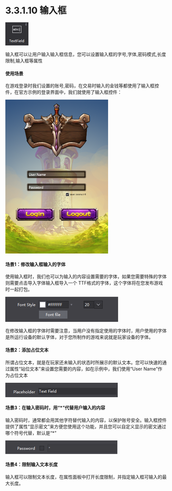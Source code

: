 # 3.3.1.10 输入框

 
![image](res/image094.png)

输入框可以让用户输入输入框信息，您可以设置输入框的字号,字体,密码模式,长度限制,输入框等属性
 

#### 使用场景
在游戏登录时我们设置的账号,密码，在交易时输入的金钱等都使用了输入框控件，在官方示例的登录界面中，我们就使用了输入框控件：
  
![image](res/image066.png)

#### 场景1：修改输入框输入的字体
使用输入框时，我们也可以为输入的内容设置需要的字体，如果您需要特殊的字体则需要点击导入字体输入框导入一个 TTF格式的字体，这个字体将在您发布游戏时一起打包。
 
![image](res/image095.png)

在修改输入框的字体时需要注意，当用户没有指定使用的字体时，用户使用的字体是所运行设备的默认字体，对于您所制作的游戏来说就是玩家设备的字体。

#### 场景2：添加占位文本
所谓占位文本，就是在玩家还未输入的状态时所展示的默认文本。您可以快速的通过属性“站位文本”来设置您需要的内容，如在示例中，我们使用“User Name”作为占位文本
 
![image](res/image096.png)

#### 场景3：在输入密码时，用“*”代替用户输入的内容
输入密码时，通常都会用其他字符替代输入的内容，以保护账号安全。输入框控件提供了属性“显示密文”来方便您使用这个功能，并且您可以自定义显示的密文通过哪个符号代替，默认是“*”
 
![image](res/image097.png)

#### 场景4：限制输入文本长度
输入框可以限制文本长度，在属性面板中打开长度限制，并指定输入框可输入的最大长度。






